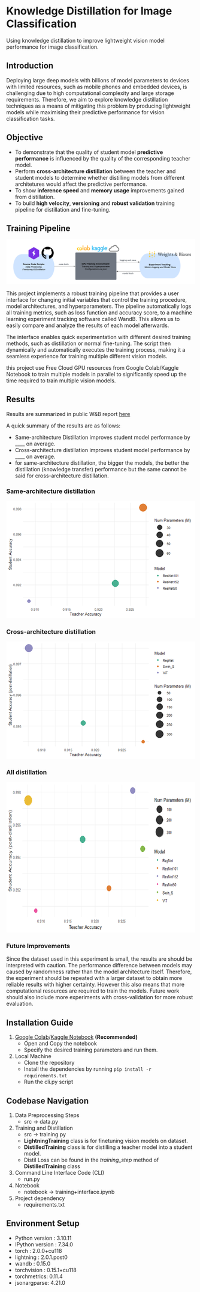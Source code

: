 # Knowledge Distillation for Image Classification
Using knowledge distillation to improve lightweight vision model performance for image classification.

## Introduction
Deploying large deep models with billions of model parameters to devices with limited resources, such as mobile phones and embedded devices, is challenging due to high computational complexity and large storage requirements. Therefore, we aim to explore knowledge distillation techniques as a means of mitigating this problem by producing lightweight models while maximising their predictive performance for vision classification tasks.

## Objective 
- To demonstrate that the quality of student model **predictive performance** is influenced by the quality of the corresponding teacher model.
- Perform **cross-architecture distillation** between the teacher and student models to determine whether distilling models from different architetures would affect the predictive performance.
- To show **inference speed** and **memory usage** improvements gained from distillation.
- To build **high velocity**, **versioning** and **robust validation** training pipeline for distillation and fine-tuning.

## Training Pipeline
![Training Pipeline Overview](https://github.com/hazrulakmal/image-classification-KD/blob/main/asset/training_pipelines.png?raw=true)

This project implements a robust training pipeline that provides a user interface for changing initial variables that control the training procedure, model architectures, and hyperparameters. The pipeline automatically logs all training metrics, such as loss function and accuracy score, to a machine learning experiment tracking software called WandB. This allows us to easily compare and analyze the results of each model afterwards.

The interface enables quick experimentation with different desired training methods, such as distillation or normal fine-tuning. The script then dynamically and automatically executes the training process, making it a seamless experience for training multiple different vision models.

this project use Free Cloud GPU resources from Google Colab/Kaggle Notebook to train multiple models in parallel to significantly speed up the time required to train multiple vision models.

## Results
Results are summarized in public W&B report [here](https://api.wandb.ai/links/st311-project/c9zfjjli)

A quick summary of the results are as follows:
- Same-architecture Distillation improves student model performance by ____ on average.
- Cross-architecture distillation improves student model performance by ____ on average.
- for same-architecture distillation, the bigger the models, the better the distillation (knowledge transfer) performance but the same cannot be said for cross-architecture distillation.


### Same-architecture distillation
<p align="center">
  <img src="https://github.com/hazrulakmal/image-classification-KD/blob/main/asset/same_achitecture.png?raw=true"/>
</p>

### Cross-architecture distillation
<p align="center">
  <img src="https://github.com/hazrulakmal/image-classification-KD/blob/main/asset/cross_architecture.png?raw=true"/>
</p>


### All distillation
<p align="center">
  <img src="https://github.com/hazrulakmal/image-classification-KD/blob/main/asset/all_distillation.png?raw=true" width="630" height="400"/>
</p>

### Future Improvements
Since the dataset used in this experiment is small, the results are should be interpreted with caution. The performance difference between models may caused by randomness rather than the model architecture itself. Therefore, the experiment should be repeated with a larger dataset to obtain more reliable results with higher certainty. However this also means that more computational resources are required to train the models. Future work should also include more experiments with cross-validation for more robust evaluation.

## Installation Guide
1. [Google Colab](https://colab.research.google.com/drive/1cK5aLZwLVhqwcQX50mAYIH8MrkTG8lXv?usp=sharing)/[Kaggle Notebook](https://www.kaggle.com/code/hazrulakmal/improving-lightweight-vision-models-using-knowled/notebook) **(Recommended)**
    - Open and Copy the notebook
    - Specify the desired training parameters and run them.
2. Local Machine
    - Clone the repository
    - Install the dependencies by running `pip install -r requirements.txt`
    - Run the cli.py script

## Codebase Navigation
1. Data Preprocessing Steps
    - src -> data.py
2. Training and Distillation
    - src -> training.py
    - **LightningTraining** class is for finetuning vision models on dataset.
    - **DistilledTraining** class is for distilling a teacher model into a student model.
    - Distil Loss can be found in the *training_step* method of **DistilledTraining** class
3. Command Line Interface Code (CLI)
    - run.py
4. Notebook
    - notebook -> training+interface.ipynb   
5. Project dependency 
    - requirements.txt

## Environment Setup
- Python version       : 3.10.11
- IPython version      : 7.34.0
- torch       : 2.0.0+cu118
- lightning   : 2.0.1.post0
- wandb       : 0.15.0
- torchvision : 0.15.1+cu118
- torchmetrics: 0.11.4
- jsonargparse: 4.21.0